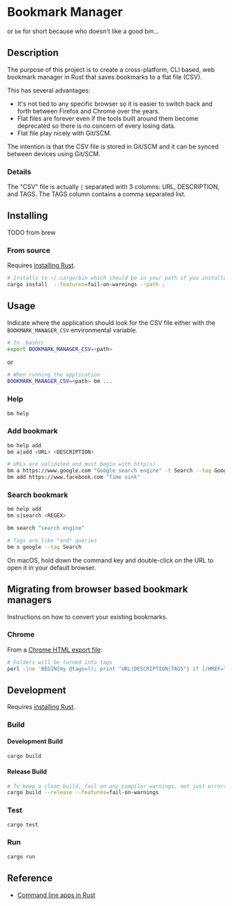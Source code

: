 # Bookmark Manager

or `bm` for short because who doesn't like a good bm...

## Description

The purpose of this project is to create a cross-platform, CLI based, web bookmark manager in Rust that saves bookmarks to a flat file (CSV).

This has several advantages:

- It's not tied to any specific browser so it is easier to switch back and forth between Firefox and Chrome over the years.
- Flat files are forever even if the tools built around them become deprecated so there is no concern of every losing data.
- Flat file play nicely with Git/SCM.

The intention is that the CSV file is stored in Git/SCM and it can be synced between devices using Git/SCM.

### Details

The "CSV" file is actually `|` separated with 3 columns: URL, DESCRIPTION, and TAGS.  The TAGS column contains a comma separated list.

## Installing

TODO from brew

### From source

Requires [installing Rust](https://www.rust-lang.org/tools/install).

```bash
# Installs to ~/.cargo/bin which should be in your path if you installed Rust according to the standard instructions.
cargo install  --features=fail-on-warnings --path .
```

## Usage

Indicate where the application should look for the CSV file either with the `BOOKMARK_MANAGER_CSV` environmental variable.

```bash
# In .bashrc
export BOOKMARK_MANAGER_CSV=<path>
```

or 

```bash
# When running the application
BOOKMARK_MANAGER_CSV=<path> bm ...
```

### Help

```bash
bm help
```

### Add bookmark

```bash
bm help add
bm a|add <URL> <DESCRIPTION>

# URLs are validated and must begin with http(s)
bm a https://www.google.com "Google search engine" -t Search --tag Google
bm add https://www.facebook.com "Time sink"
```

### Search bookmark

```bash
bm help add
bm s|search <REGEX>

bm search "search engine"

# Tags are like "and" queries
bm s google --tag Search
```

On macOS, hold down the command key and double-click on the URL to open it in your default browser.

## Migrating from browser based bookmark managers

Instructions on how to convert your existing bookmarks.

### Chrome

From a [Chrome HTML export file](https://support.google.com/chrome/answer/96816?hl=en):

```bash
# Folders will be turned into tags
perl -lne 'BEGIN{my @tags=(); print "URL|DESCRIPTION|TAGS"} if (/HREF="([^"]*)"[^>]*>([^<]*)</) {my $url=$1; $url =~ s/\|/%7C/g; my $d=$2; $d =~ s/\|/-/g; print "$url|$d|".join(",", @tags) }; push(@tags, $1) if />([^<]*)<\/H3/; pop(@tags) if /<\/DL>/' 2021_07_22_Chrome.html > bookmarks.csv
```

## Development

Requires [installing Rust](https://www.rust-lang.org/tools/install).

### Build

#### Development Build

```bash
cargo build
```

#### Release Build

```bash
# To keep a clean build, fail on any compiler warnings, not just errors
cargo build --release --features=fail-on-warnings
```

### Test

```bash
cargo test
```

### Run

```bash
cargo run
```

## Reference

- [Command line apps in Rust](https://rust-cli.github.io/book/index.html)